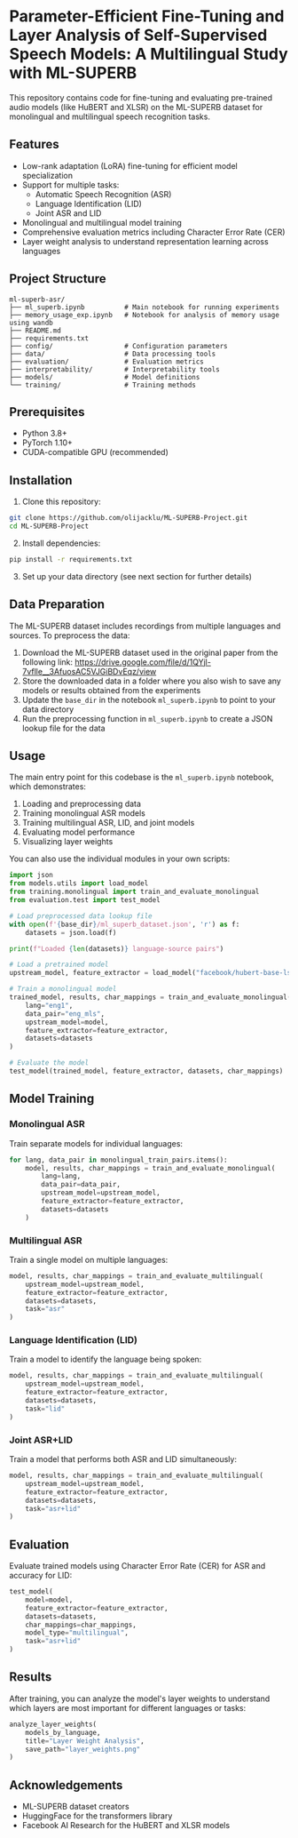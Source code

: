# Parameter-Efficient Fine-Tuning and Layer Analysis of Self-Supervised Speech Models: A Multilingual Study with ML-SUPERB

This repository contains code for fine-tuning and evaluating pre-trained audio models (like HuBERT and XLSR) on the ML-SUPERB dataset for monolingual and multilingual speech recognition tasks.

## Features

- Low-rank adaptation (LoRA) fine-tuning for efficient model specialization
- Support for multiple tasks:
  - Automatic Speech Recognition (ASR)
  - Language Identification (LID)
  - Joint ASR and LID
- Monolingual and multilingual model training
- Comprehensive evaluation metrics including Character Error Rate (CER)
- Layer weight analysis to understand representation learning across languages

## Project Structure

```
ml-superb-asr/
├── ml_superb.ipynb          # Main notebook for running experiments
├── memory_usage_exp.ipynb   # Notebook for analysis of memory usage using wandb
├── README.md
├── requirements.txt
├── config/                  # Configuration parameters
├── data/                    # Data processing tools
├── evaluation/              # Evaluation metrics
├── interpretability/        # Interpretability tools
├── models/                  # Model definitions
└── training/                # Training methods
```

## Prerequisites

- Python 3.8+
- PyTorch 1.10+
- CUDA-compatible GPU (recommended)

## Installation

1. Clone this repository:
```bash
git clone https://github.com/olijacklu/ML-SUPERB-Project.git
cd ML-SUPERB-Project
```

2. Install dependencies:
```bash
pip install -r requirements.txt
```

3. Set up your data directory (see next section for further details)

## Data Preparation

The ML-SUPERB dataset includes recordings from multiple languages and sources. To preprocess the data:

1. Download the ML-SUPERB dataset used in the original paper from the following link:
https://drive.google.com/file/d/1QYjl-7vflle__3AfuosAC5VJGiBDvEqz/view
2. Store the downloaded data in a folder where you also wish to save any models or results obtained from the experiments
3. Update the `base_dir` in the notebook `ml_superb.ipynb` to point to your data directory
4. Run the preprocessing function in `ml_superb.ipynb` to create a JSON lookup file for the data

## Usage

The main entry point for this codebase is the `ml_superb.ipynb` notebook, which demonstrates:

1. Loading and preprocessing data
2. Training monolingual ASR models
3. Training multilingual ASR, LID, and joint models
4. Evaluating model performance
5. Visualizing layer weights

You can also use the individual modules in your own scripts:

```python
import json
from models.utils import load_model
from training.monolingual import train_and_evaluate_monolingual
from evaluation.test import test_model

# Load preprocessed data lookup file
with open(f'{base_dir}/ml_superb_dataset.json', 'r') as f:
    datasets = json.load(f)

print(f"Loaded {len(datasets)} language-source pairs")

# Load a pretrained model
upstream_model, feature_extractor = load_model("facebook/hubert-base-ls960")

# Train a monolingual model
trained_model, results, char_mappings = train_and_evaluate_monolingual(
    lang="eng1",
    data_pair="eng_mls",
    upstream_model=model,
    feature_extractor=feature_extractor,
    datasets=datasets
)

# Evaluate the model
test_model(trained_model, feature_extractor, datasets, char_mappings)
```

## Model Training

### Monolingual ASR

Train separate models for individual languages:

```python
for lang, data_pair in monolingual_train_pairs.items():
    model, results, char_mappings = train_and_evaluate_monolingual(
        lang=lang,
        data_pair=data_pair,
        upstream_model=upstream_model,
        feature_extractor=feature_extractor,
        datasets=datasets
    )
```

### Multilingual ASR

Train a single model on multiple languages:

```python
model, results, char_mappings = train_and_evaluate_multilingual(
    upstream_model=upstream_model,
    feature_extractor=feature_extractor,
    datasets=datasets,
    task="asr"
)
```

### Language Identification (LID)

Train a model to identify the language being spoken:

```python
model, results, char_mappings = train_and_evaluate_multilingual(
    upstream_model=upstream_model,
    feature_extractor=feature_extractor,
    datasets=datasets,
    task="lid"
)
```

### Joint ASR+LID

Train a model that performs both ASR and LID simultaneously:

```python
model, results, char_mappings = train_and_evaluate_multilingual(
    upstream_model=upstream_model,
    feature_extractor=feature_extractor,
    datasets=datasets,
    task="asr+lid"
)
```

## Evaluation

Evaluate trained models using Character Error Rate (CER) for ASR and accuracy for LID:

```python
test_model(
    model=model,
    feature_extractor=feature_extractor,
    datasets=datasets,
    char_mappings=char_mappings,
    model_type="multilingual",
    task="asr+lid"
)
```

## Results

After training, you can analyze the model's layer weights to understand which layers are most important for different languages or tasks:

```python
analyze_layer_weights(
    models_by_language,
    title="Layer Weight Analysis",
    save_path="layer_weights.png"
)
```

## Acknowledgements

- ML-SUPERB dataset creators
- HuggingFace for the transformers library
- Facebook AI Research for the HuBERT and XLSR models
